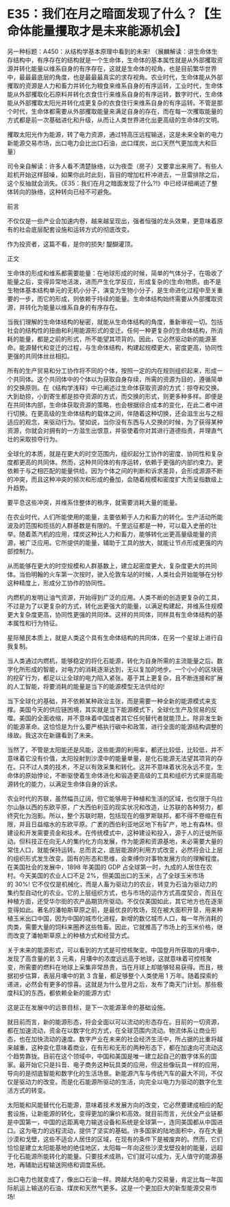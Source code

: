 # E35：我们在月之暗面发现了什么？【生命体能量攫取才是未来能源机会】

另一种标题：A450：从结构学基本原理中看到的未来! （展麟解读：讲生命体生存结构中，有序存在的结构就是一个生命体，生命体的基本属性就是从外部攫取资源并转化能量以维系自身的有序存在，这就是生命体的视角，也是目前繁华世界中，最最最底层的角度，也是最最最真实的求存视角。农业时代，生命体能从外部攫取的资源是人力和畜力并转化为粮食来维系自身的有序运转，工业时代，生命体能从外部攫取化石原料并转化衣食住行来维系自身的有序运转，数字时代，生命体能从外部攫取太阳光并转化成更复杂的衣食住行来维系自身的有序运转。不管是那个时代，生命体都需要从外部攫取能量来满足自身的存在，而在每一次攫取能量的方式都是前一次基础进化和升级，从而让人类世界进化出更高级的生命体的文明。

攫取太阳光作为能源，转了电力资源，通过特高压远程输送，这是未来全新的电力新能源交易市场，出口电力会比出口石油，出口煤炭，出口天然气更加庞大和巨量）

司令亲自解读：许多人看不清楚脉络，以为夜壶（房子）又要拿出来用了。有些人趁机开始这样鼓噪，如果你此时此刻，盲目的增加杠杆冲进去，一旦雷排除之后，这个反抽就会消失。《E35：我们在月之暗面发现了什么?!》中已经详细阐述了整体转向的脉络，这种转向已经不可避免。

前言

不仅仅是一些产业会加速内卷，越来越呈现出，强者恒强的龙头效果，更意味着原有的社会底层配套设施和运转方式的彻底改变。

作为投资者，这篇不看，是你的损失! 醍醐灌顶。

正文

生命体的形成和维系都需要能量：在地球形成的时候，简单的气体分子，在吸收了能量之后，变得异常地活泼，进而产生化学反应，形成复杂的(生命)物质。由不是生物体基本结构单元的无机小分子，演变为生物小分子，是生命进化过程中至关重要的一步，而它的形成，则依赖于持续的能量。生命体结构始终需要从外部攫取资源，并转化为能量以维系自身的有序存在。

当我们理解的生命体结构的秘密，就能从生命体结构的角度，重新审视一切。包括社会的结构性的扭曲和利用能源形式的变迁。任何一种更复杂的生命体结构，所消耗的能量，都是之前的形式，所不能望其项背的。因此，它必然驱动新的能源革命。能源替代和变迁的过程，与生命体结构，构建起规模更大，密度更高，协同性更强的共同体丝丝相扣。

所有的生产贸易和分工协作将不同的个体，按照一定的内在规则组织起来，形成一个共同体。这个共同体中的个体以为获取自身存续，所需的资源为目的，遵循简单的交换原则。在《结构学浅释》中已阐述过生命体获取资源的方式：掠夺和交换。大到劫掠，小到寄生都是掠夺资源的方式，而交换的形式，则更多种多样。即便是在共同体内部，生命体获取资源的策略，也会根据综合成本的变化，在此二者中进行切换。在更高级的生命体结构的载体之间，伴随着这种切换，还会滋生出与之相适应的观念，来驱动行为。譬如说，当你没有东西与人交换的时候，为了获得某种资源，你就会对拥有的一方滋生出恨意，并驱使着你对其进行道德指责，并理直气壮的采取掠夺行为。

全球化的本质，就是在更大的时空范围内，组织起分工协作的密度、协同性和复杂度都更高的共同体。然而，这种共同体的有序运转，依赖于更强的内部约束力。更依赖于与之相匹配的能量供给。因为个体之间的判断和诉求差异，会形成源源不断的冲突，而且这种冲突的频次和形成的叠加，会随着规模和密度扩大而呈指数级上升趋势。

要平息这些冲突，并维系住整体的秩序，就需要消耗大量的能量。

在农业时代，人们所能使用的能量，主要依赖于人力和畜力的转化。生产活动所能波及的范围和揽括的人群基数是有限的。千里远征都是一种，可以载入史册的壮举。随着蒸汽机的应用，煤炭这种比人力和畜力，能够转化出更高量级能量的资源，被广泛应用。它所提供的能量，辅助于工具的放大，就能让节点形成更强的内部控制力。

从而能够在更大的时空规模和人群基数上，建立起密度更大，复杂度更大的共同体。当伯明翰的火车第一次按时，驶入伦敦车站的时候，人类社会开始能够在分秒这种精度上，形成分工协作的协同性。

内燃机的发明让油气资源，开始得到广泛的应用。人类不断的创造更复杂的工具，不过是为了以更复杂的方式，转化出更强大的能量，以满足构建起，并维系住规模更大复杂度更高，协同性更强的共同体。这样的共同体，同样具有生命体结构的基本属性和行为特征。

星际殖民本质上，就是人类这个具有生命体结构的共同体，在另一个星球上进行自我复制。

当人类通过内燃机，能够稳定的将化石能源，转化为自身所需的主流能量之后。数字化所形成的智能，对电力的消耗逐渐达到，无以复加的地步。一个小小的区块链的挖矿行为，都足以让全球的电力陷入紧张。基于其上更复杂，且不断连接和扩展的人工智能，将要消耗的能量是当下的能源模型无法供给的!

当下全球化的基础，并不依赖某种政治主张，而是需要一种全新的能源模式来支撑。美国今天的供应链困境，其实就是当下能源模式下，全球化生产及贸易的反噬。美国的全面收缩，并不意味着中国或者其它任何替代者就能顶上。除非发生新的能源革命。这恰恰是为什么要严格执行碳中和政策，进行全面的能源结构调整的缘故。我这次在新疆看到了未来。

当然了，不管是太阳能还是风能，这些能源的利用率，都还比较低，比较低，并不意味着它没有价值，太阳投射到沙漠中的能量单量，是化石能源无法望其项背的存在。只不过人类的技术，不足以有效采集和转化。这并不意味着状况永远不变。生命体的原始悖论，不断驱使着生命体进化和锻造更高级的工具和组织方式来提高能源转化的能力，以满足生命体自身的诉求。

农业时代的苏联，虽然幅员辽阔，但它能够用于种植和生活的区域，也仅限于乌拉尔山脉以西的东欧平原，广大西伯利亚的现实状况和改造，让苏联的各种努力，都终究化为泡影。所以，整个苏联时期，包括现在的俄罗斯联邦，都不得不卷缩在有限，并且日益缩水的东欧平原。广袤的西伯利亚地区地下有矿产，地上有森林。但建设和开发需要资金和技术。在传统模式中，这种建设和投入，源于人的迁徙所驱动。但科技正在向无人的集约化方向发展，作为能源和资源基地，未必需要大量的常住人口，就能保持运转。总而言之，底层能源的利用方式改变，必然将会让上层的组织形式发生改变。固有的形态和思维，会束缚你对事物发展方向的理解程度。在美国社会的发展中，1898 年美国的 GDP 占全球第一时，九成的人居住在农村。今天美国的农业人口不足 2%，但美国出口的玉米，占了全球玉米市场的 30%! 它不仅仅是机械化，而是人畜为驱动力的农业，转变为石油为驱动力的集约型自动化的农业。它的上层组织方式，也与市场的运作方式高度契合，而且在种植方面，还受华尔街的农产品期货所驱动。不仅仅美国如此，其它地方也在逐渐变得如此。著名的潘帕斯草原之前，是最优良的牧场，现在被大面积开垦，用来种植玉米出口中国，因为中国的城市化进程，新增的数亿城市人口，每一年所消耗的肉类，需要大量的饲料来圈养这些牲畜。因此，它就推高了市场上的玉米价格，继而改变了潘帕斯草原上的种植方式和经营方式。

关于未来的能源形式，可以看到的方式是可控核聚变。中国登月所获取的月壤中，发现了高含量的氦 3 元素，月壤中的浓度远远高于地球，这就意味着可控核聚变，所需要的燃料在地球上采集非常昂贵，当在月球上却能够轻易获得。而且，根据初步估算，表层月壤中的氦 3 含量，都足够整个人类使用 1 万年。随着探索的递进，必然会有更多的惊喜。这就是为什么登月之后，发布了南天门计划。那些极度科幻的东西，都依赖全新的能源方式!

这是正在发展中的远景目标，是下一次能源革命的基础设施。

就目前而言，新的能源形态，将会全面以可以流动的形态存在。目前的一切资源，都在加速流动，资金在以数字化的方式，在全球范围内流动。物流体系让商业形态，也在加快流动的速度。数字产业在未来的社会经济生活中，所占据的比重将越来越重，这种变化意味着商业，在有形和无形的两种形态下，都在加速向可流动这个趋势靠拢。目前在这个领域中，中国和美国是唯一建立起自己的数字体系的国家。最开始它只是抖音、电子商务这种玩具类的应用，但这些像玩具一样的应用，导向的是彻底智能和数字化的生活场景。新能源汽车与传统汽车的最大不同，不仅仅是驱动力的改变。而是化石能源所驱动的生活，向完全以电力为驱动的数字化生活方式的转变。

太阳能和风能替代化石能源，意味着技术发展方向的改变，它必然要建成相应的配套设施，让新能源的转化，变得更加的廉价和高效。就目前而言，光伏全产业链都是中国第一，中国的远距离电力输送设备和系统是全球第一，连同美国都从中国进口。这为电力的远程流动，提供了坚实的基础。许多国家的陆地面积中，存在大量沙漠和戈壁，这些不适合人居住的区域，在现有的条件下是被废弃的。然而，它们恰恰是建立太阳能基地的绝佳地区，太阳每一年向这些沙漠戈壁投射的能量，远超于化石能源所能转化的能量。只要技术成熟，它们就可以成为，无人值守的能源基地，再辅助远程输送网络和调度系统。

出口电力也就变成了，像出口石油一样。跨越大陆的电力交易量，肯定比每一年国际航运上输送的石油、煤炭和天然气更多。这是一个更加巨大的新型能源交易市场!